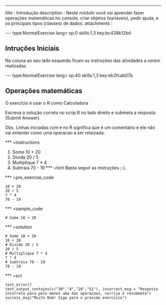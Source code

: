 ---
title       : Introdução
description : Neste módulo você vai aprender fazer operações matemáticas no console, criar objetos (variáveis), pedir ajuda, e os principais tipos (classes) de dados.
attachments :

--- type:NormalExercise lang:r xp:0 skills:1,3 key:bc438b12bd
## Intruções Iniciais

Na coluna ao seu lado esquerdo ficam as instruções das atividades a serem realizadas


--- type:NormalExercise lang:r xp:40 skills:1,3 key:eb2fcab07b
## Operações matemáticas

O exercício é usar o R como Calculadora 

Escreva a solução correta no scrip.R no lado direito e submeta a resposta (Submit Answer).

Obs. Linhas iniciadas com `#` no R significa que é um comentário e ele não vai ententer como uma operacao a ser relaizada.

*** =instructions
1.  Some 10 + 20
2.  Divida 20 / 5
3.  Multiplique 7 * 4
4.  Subtraia 70 - 19
*** =hint
Basta seguir as instruções ;-).

 *** =pre_exercise_code
  ```{r}
  10 + 20
  20 / 5
  7 * 4
  70 - 19
  ```
  
  *** =sample_code
  ```{r}
  # Some 10 + 20
  ```
  
  *** =solution
  ```{r}
  # Some 10 + 20
  10 + 20
  # Divida 20 / 5
  20 / 5
  # Multiplique 7 * 4
  7 * 4
  # Subtraia 70 - 19
  70 - 19
  ```
  
  *** =sct
  ```{r}
  test_error()
  test_output_contains(c("30","4","28","51"), incorrect_msg = "Resposta incorreta para pelo menos uma das operacoes, corrija e resubmeta")
  success_msg("Muito Bom! Siga para o proximo exercicio")
  ```
  
